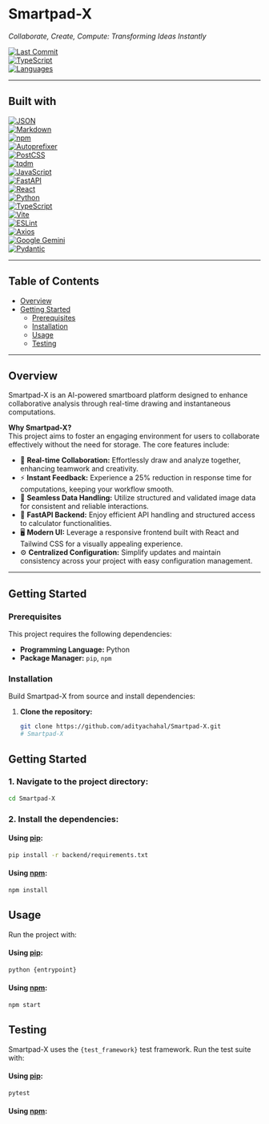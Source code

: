 # Smartpad-X

*Collaborate, Create, Compute: Transforming Ideas Instantly*

[![Last Commit](https://img.shields.io/github/last-commit/adityachahal/Smartpad-X?color=blue)](https://github.com/adityachahal/Smartpad-X/commits)  
[![TypeScript](https://img.shields.io/badge/TypeScript-50.6%25-blue)]()  
[![Languages](https://img.shields.io/github/languages/count/adityachahal/Smartpad-X)]()

---

## Built with

[![JSON](https://img.shields.io/badge/JSON-black?logo=json)]()  
[![Markdown](https://img.shields.io/badge/Markdown-000000?logo=markdown)]()  
[![npm](https://img.shields.io/badge/npm-CB3837?logo=npm)]()  
[![Autoprefixer](https://img.shields.io/badge/Autoprefixer-DB0056)]()  
[![PostCSS](https://img.shields.io/badge/PostCSS-DD3A0A?logo=postcss)]()  
[![tqdm](https://img.shields.io/badge/tqdm-yellow?logo=python)]()  
[![JavaScript](https://img.shields.io/badge/JavaScript-F7DF1E?logo=javascript)]()  
[![FastAPI](https://img.shields.io/badge/FastAPI-009688?logo=fastapi)]()  
[![React](https://img.shields.io/badge/React-61DAFB?logo=react)]()  
[![Python](https://img.shields.io/badge/Python-3776AB?logo=python)]()  
[![TypeScript](https://img.shields.io/badge/TypeScript-3178C6?logo=typescript)]()  
[![Vite](https://img.shields.io/badge/Vite-646CFF?logo=vite)]()  
[![ESLint](https://img.shields.io/badge/ESLint-4B32C3?logo=eslint)]()  
[![Axios](https://img.shields.io/badge/Axios-5A29E4?logo=axios)]()  
[![Google Gemini](https://img.shields.io/badge/Google%20Gemini-8AB4F8)]()  
[![Pydantic](https://img.shields.io/badge/Pydantic-CC2936)]()

---

## Table of Contents

- [Overview](#overview)  
- [Getting Started](#getting-started)  
  - [Prerequisites](#prerequisites)  
  - [Installation](#installation)  
  - [Usage](#usage)  
  - [Testing](#testing)  

---

## Overview

Smartpad-X is an AI-powered smartboard platform designed to enhance collaborative analysis through real-time drawing and instantaneous computations.

**Why Smartpad-X?**  
This project aims to foster an engaging environment for users to collaborate effectively without the need for storage. The core features include:

- 🎨 **Real-time Collaboration:** Effortlessly draw and analyze together, enhancing teamwork and creativity.  
- ⚡ **Instant Feedback:** Experience a 25% reduction in response time for computations, keeping your workflow smooth.  
- 🔄 **Seamless Data Handling:** Utilize structured and validated image data for consistent and reliable interactions.  
- 🚀 **FastAPI Backend:** Enjoy efficient API handling and structured access to calculator functionalities.  
- 🖥️ **Modern UI:** Leverage a responsive frontend built with React and Tailwind CSS for a visually appealing experience.  
- ⚙️ **Centralized Configuration:** Simplify updates and maintain consistency across your project with easy configuration management.  

---

## Getting Started

### Prerequisites

This project requires the following dependencies:

- **Programming Language:** Python  
- **Package Manager:** `pip`, `npm`

### Installation

Build Smartpad-X from source and install dependencies:

1. **Clone the repository:**
   ```bash
   git clone https://github.com/adityachahal/Smartpad-X.git
   # Smartpad-X

## Getting Started

### 1. Navigate to the project directory:
```bash
cd Smartpad-X
```

### 2. Install the dependencies:

#### Using [pip](https://pip.pypa.io/):
```bash
pip install -r backend/requirements.txt
```

#### Using [npm](https://www.npmjs.com/):
```bash
npm install
```

## Usage

Run the project with:

#### Using [pip](https://pip.pypa.io/):
```bash
python {entrypoint}
```

#### Using [npm](https://www.npmjs.com/):
```bash
npm start
```

## Testing

Smartpad-X uses the `{test_framework}` test framework. Run the test suite with:

#### Using [pip](https://pip.pypa.io/):
```bash
pytest
```

#### Using [npm](https://www.npmjs.com/):
```bash


